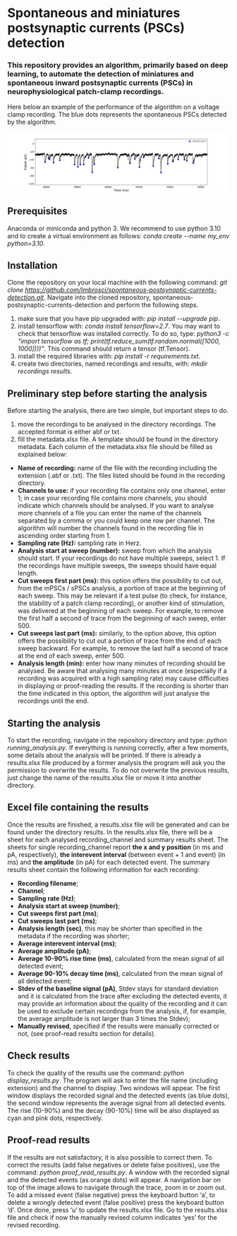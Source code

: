 # Spontaneous and miniatures postsynaptic currents (PSCs) detection

### This repository provides an algorithm, primarily based on deep learning, to automate the detection of miniatures and spontaneous inward postsynaptic currents (PSCs) in neurophysiological patch-clamp recordings.

Here below an example of the performance of the algorithm on a voltage clamp recording. The blue dots represents the spontaneous PSCs detected by the algorithm. 

![Alt text](/example.jpg?raw=true)

## Prerequisites
Anaconda or miniconda and python 3. We recommend to use python 3.10 and to create a virtual environment as follows: *conda create --name my_env python=3.10*.

## Installation
Clone the repository on your local machine with the following command: *git clone https://github.com/Imbrosci/spontaneous-postsynaptic-currents-detection.git*. 
Navigate into the cloned repository, spontaneous-postsynaptic-currents-detection and perform the following steps.
1) make sure that you have pip upgraded with: *pip install --upgrade pip*.
2) install tensorflow with: *conda install tensorflow=2.7*. You may want to check that tensorflow was installed correctly. To do so, type: *python3 -c "import tensorflow as tf; print(tf.reduce_sum(tf.random.normal([1000, 1000])))"*. This command should return a tensor (tf.Tensor).
3) install the required libraries with: *pip install -r requirements.txt*.
4) create two directories, named recordings and results, with: *mkdir recordings results*.

## Preliminary step before starting the analysis 
Before starting the analysis, there are two simple, but important steps to do.
1) move the recordings to be analysed in the directory recordings. The accepted format is either abf or txt.
2) fill the metadata.xlsx file. A template should be found in the directory metadata.
  Each column of the metadata.xlsx file should be filled as explained below:
  * **Name of recording:** name of the file with the recording including the extension (.abf or .txt). The files listed should be found in the recording directory. 
  * **Channels to use:** if your recording file contains only one channel, enter 1; in case your recording file contains more channels, you should indicate which channels should be analysed. If you want to analyse more channels of a file you can enter the name of the channels separated by a comma or you could keep one row per channel. The algorithm will number the channels found in the recording file in ascending order starting from 1.
  * **Sampling rate (Hz):** sampling rate in Herz.
* **Analysis start at sweep (number):** sweep from which the analysis should start. If your recordings do not have multiple sweeps, select 1. If the recordings have multiple sweeps, the sweeps should have equal length.
* **Cut sweeps first part (ms):** this option offers the possibility to cut out, from the mPSCs / sPSCs analysis, a portion of trace at the beginning of each sweep. This may be relevant if a test pulse (to check, for instance, the stability of a patch clamp recording), or another kind of stimulation, was delivered at the beginning of each sweep. For example, to remove the first half a second of trace from the beginning of each sweep, enter 500.
* **Cut sweeps last part (ms):** similarly, to the option above, this option offers the possibility to cut out a portion of trace from the end of each sweep backward. For example, to remove the last half a second of trace at the end of each sweep, enter 500.
* **Analysis length (min):** enter how many minutes of recording should be analysed. Be aware that analysing many minutes at once (especially if a recording was acquired with a high sampling rate) may cause difficulties in displaying or proof-reading the results. If the recording is shorter than the time indicated in this option, the algorithm will just analyse the recordings until the end. 

## Starting the analysis
To start the recording, navigate in the repository directory and type: *python running_analysis.py*. If everything is running correctly, after a few moments, some details about the analysis will be printed.
If there is already a results.xlsx file produced by a former analysis the program will ask you the permission to overwrite the results. To do not overwrite the previous results, just change the name of the results.xlsx file or move it into another directory. 

## Excel file containing the results
Once the results are finished, a results.xlsx file will be generated and can be found under the directory results. 
In the results.xlsx file, there will be a sheet for each analysed recording_channel and summary results sheet.
The sheets for single recording_channel report **the x and y position** (in ms and pA, respectively), **the interevent interval** (between event + 1 and event) (in ms) and **the amplitude** (in pA) for each detected event.
The summary results sheet contain the following information for each recording:
* **Recording filename**;
* **Channel**;
* **Sampling rate (Hz)**;
* **Analysis start at sweep (number)**;
* **Cut sweeps first part (ms)**;
* **Cut sweeps last part (ms)**;
* **Analysis length (sec)**, this may be shorter than specified in the metadata if the recording was shorter;
* **Average interevent interval (ms)**;
* **Average amplitude (pA)**;
* **Average 10-90% rise time (ms)**, calculated from the mean signal of all detected event;
* **Average 90-10% decay time (ms)**, calculated from the mean signal of all detected event;
* **Stdev of the baseline signal (pA)**, Stdev stays for standard deviation and it is calculated from the trace after excluding the detected events, it may provide an information about the quality of the recording and it can be used to exclude certain recordings from the analysis, if, for example, the average amplitude is not larger than 3 times the Stdev);
* **Manually revised**, specified if the results were manually corrected or not, (see proof-read results section for details).

## Check results
To check the quality of the results use the command: *python display_results.py*. The program will ask to enter the file name (including extension) and the channel to display.
Two windows will appear. The first window displays the recorded signal and the detected events (as blue dots), the second window represents the average signal from all detected events. The rise (10-90%) and the decay (90-10%) time will be also displayed as cyan and pink dots, respectively. 

## Proof-read results
If the results are not satisfactory, it is also possible to correct them. 
To correct the results (add false negatives or delete false positives), use the command: *python proof_read_results.py*. 
A window with the recorded signal and the detected events (as orange dots) will appear. A navigation bar on top of the image allows to navigate through the trace, zoom in or zoom out. To add a missed event (false negative) press the keyboard button ‘a’, to delete a wrongly detected event (false positive) press the keyboard button ‘d’. Once done, press ‘u’ to update the results.xlsx file. Go to the results.xlsx file and check if now the manually revised column indicates ‘yes’ for the revised recording.
